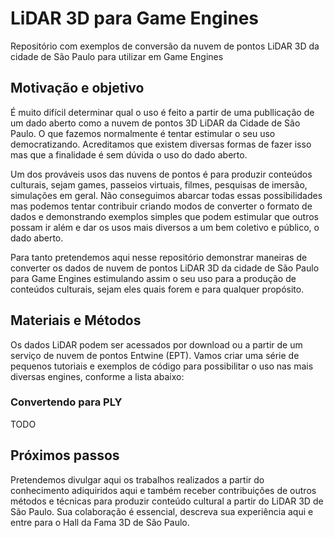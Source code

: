 # LiDAR 3D para Game Engines

Repositório com exemplos de conversão da nuvem de pontos LiDAR 3D da cidade de São Paulo para utilizar em Game Engines

## Motivação e objetivo

É muito difícil determinar qual o uso é feito a partir de uma publlicação de um dado aberto como a nuvem de pontos 3D LiDAR da Cidade de São Paulo. O que fazemos normalmente é tentar estimular o seu uso democratizando. Acreditamos que existem diversas formas de fazer isso mas que a finalidade é sem dúvida o uso do dado aberto. 

Um dos prováveis usos das nuvens de pontos é para produzir conteúdos culturais, sejam games, passeios virtuais, filmes, pesquisas de imersão, simulações em geral. Não conseguimos abarcar todas essas possibilidades mas podemos tentar contribuir criando modos de converter o formato de dados e demonstrando exemplos simples que podem estimular que outros possam ir além e dar os usos mais diversos a um bem coletivo e público, o dado aberto.

Para tanto pretendemos aqui nesse repositório demonstrar maneiras de converter os dados de nuvem de pontos LiDAR 3D da cidade de São Paulo para Game Engines estimulando assim o seu uso para a produção de conteúdos culturais, sejam eles quais forem e para qualquer propósito.

## Materiais e Métodos

Os dados LiDAR podem ser acessados por download ou a partir de um serviço de nuvem de pontos Entwine (EPT). Vamos criar uma série de pequenos tutoriais e exemplos de código para possibilitar o uso nas mais diversas engines, conforme a lista abaixo:

### Convertendo para PLY 

TODO

## Próximos passos

Pretendemos divulgar aqui os trabalhos realizados a partir do conhecimento adiquiridos aqui e também receber contribuições de outros métodos e técnicas para produzir conteúdo cultural a partir do LiDAR 3D de São Paulo. Sua colaboração é essencial, descreva sua experiência aqui e entre para o Hall da Fama 3D de São Paulo.


